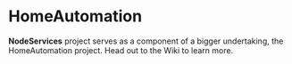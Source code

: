 # HomeAutomation
**NodeServices** project serves as a component of a bigger undertaking, the HomeAutomation project. Head out to the Wiki to learn more.
